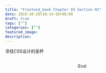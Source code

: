 ```yaml
---
title: "Frontend_book Chapter 03 Section 01"
date: 2019-10-28T18:14:18+08:00
draft: true
tags: [""]
categories: [""]
featured_image: 
description: 
---
```


寻找CSS设计的圣杯

<br>

<center>  ·End·  </center>